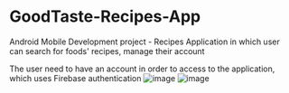 # GoodTaste-Recipes-App
Android Mobile Development project - Recipes Application in which user can search for foods' recipes, manage their account

The user need to have an account in order to access to the application, which uses Firebase authentication
![image](https://user-images.githubusercontent.com/56431971/113626444-3105ea80-9630-11eb-8b9b-ce4d02ee1c48.png) ![image](https://user-images.githubusercontent.com/56431971/113626818-9d80e980-9630-11eb-94fd-e4b590e44ff8.png)

